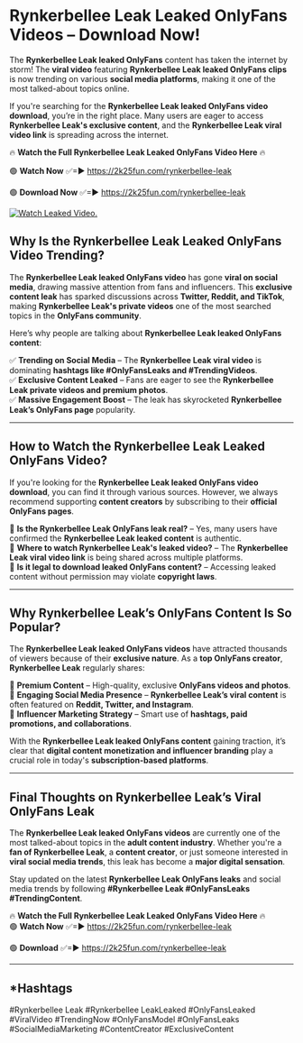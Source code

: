 # Rynkerbellee Leak Leaked OnlyFans Videos – Download Now!

The **Rynkerbellee Leak leaked OnlyFans** content has taken the internet by storm! The **viral video** featuring **Rynkerbellee Leak leaked OnlyFans clips** is now trending on various **social media platforms**, making it one of the most talked-about topics online.  

If you're searching for the **Rynkerbellee Leak leaked OnlyFans video download**, you’re in the right place. Many users are eager to access **Rynkerbellee Leak's exclusive content**, and the **Rynkerbellee Leak viral video link** is spreading across the internet.  

🔥 **Watch the Full Rynkerbellee Leak Leaked OnlyFans Video Here** 🔥  

🟢 **Watch Now** ✅=► https://2k25fun.com/rynkerbellee-leak

🟢 **Download Now** ✅=► https://2k25fun.com/rynkerbellee-leak

[![Watch Leaked Video.](https://miro.medium.com/v2/resize:fit:828/format:webp/1*cilzJN44JGOrTw9NJCrNHA.gif "Watch Leaked Video")](https://2k25fun.com/rynkerbellee-leak)

## **Why Is the Rynkerbellee Leak Leaked OnlyFans Video Trending?**  

The **Rynkerbellee Leak leaked OnlyFans video** has gone **viral on social media**, drawing massive attention from fans and influencers. This **exclusive content leak** has sparked discussions across **Twitter, Reddit, and TikTok**, making **Rynkerbellee Leak's private videos** one of the most searched topics in the **OnlyFans community**.  

Here’s why people are talking about **Rynkerbellee Leak leaked OnlyFans content**:  

✅ **Trending on Social Media** – The **Rynkerbellee Leak viral video** is dominating **hashtags like #OnlyFansLeaks and #TrendingVideos**.  
✅ **Exclusive Content Leaked** – Fans are eager to see the **Rynkerbellee Leak private videos and premium photos**.  
✅ **Massive Engagement Boost** – The leak has skyrocketed **Rynkerbellee Leak’s OnlyFans page** popularity.  

---

## **How to Watch the Rynkerbellee Leak Leaked OnlyFans Video?**  

If you're looking for the **Rynkerbellee Leak leaked OnlyFans video download**, you can find it through various sources. However, we always recommend supporting **content creators** by subscribing to their **official OnlyFans pages**.  

🔹 **Is the Rynkerbellee Leak OnlyFans leak real?** – Yes, many users have confirmed the **Rynkerbellee Leak leaked content** is authentic.  
🔹 **Where to watch Rynkerbellee Leak's leaked video?** – The **Rynkerbellee Leak viral video link** is being shared across multiple platforms.  
🔹 **Is it legal to download leaked OnlyFans content?** – Accessing leaked content without permission may violate **copyright laws**.  

---

## **Why Rynkerbellee Leak’s OnlyFans Content Is So Popular?**  

The **Rynkerbellee Leak leaked OnlyFans videos** have attracted thousands of viewers because of their **exclusive nature**. As a **top OnlyFans creator**, **Rynkerbellee Leak** regularly shares:  

📌 **Premium Content** – High-quality, exclusive **OnlyFans videos and photos**.  
📌 **Engaging Social Media Presence** – **Rynkerbellee Leak’s viral content** is often featured on **Reddit, Twitter, and Instagram**.  
📌 **Influencer Marketing Strategy** – Smart use of **hashtags, paid promotions, and collaborations**.  

With the **Rynkerbellee Leak leaked OnlyFans content** gaining traction, it’s clear that **digital content monetization and influencer branding** play a crucial role in today's **subscription-based platforms**.  

---

## **Final Thoughts on Rynkerbellee Leak’s Viral OnlyFans Leak**  

The **Rynkerbellee Leak leaked OnlyFans videos** are currently one of the most talked-about topics in the **adult content industry**. Whether you're a **fan of Rynkerbellee Leak**, a **content creator**, or just someone interested in **viral social media trends**, this leak has become a **major digital sensation**.  

Stay updated on the latest **Rynkerbellee Leak OnlyFans leaks** and social media trends by following **#Rynkerbellee Leak #OnlyFansLeaks #TrendingContent**.  

🔥 **Watch the Full Rynkerbellee Leak Leaked OnlyFans Video Here** 🔥  
🟢 **Watch Now** ✅=► https://2k25fun.com/rynkerbellee-leak

🟢 **Download** ✅=► https://2k25fun.com/rynkerbellee-leak

---

## *Hashtags
#Rynkerbellee Leak #Rynkerbellee LeakLeaked #OnlyFansLeaked #ViralVideo #TrendingNow #OnlyFansModel #OnlyFansLeaks #SocialMediaMarketing #ContentCreator #ExclusiveContent  